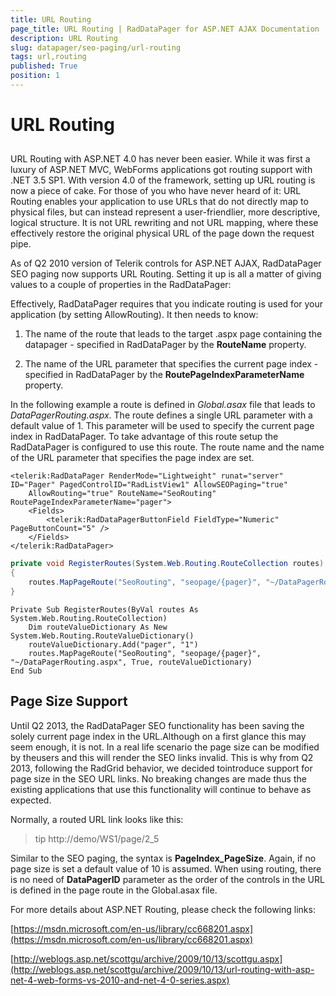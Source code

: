 ```yaml
---
title: URL Routing
page_title: URL Routing | RadDataPager for ASP.NET AJAX Documentation
description: URL Routing
slug: datapager/seo-paging/url-routing
tags: url,routing
published: True
position: 1
---
```


# URL Routing



## 

URL Routing with ASP.NET 4.0 has never been easier. While it was first a luxury of ASP.NET MVC, WebForms applications got routing support with .NET 3.5 SP1. With version 4.0 of the framework, setting up URL routing is now a piece of cake. For those of you who have never heard of it: URL Routing enables your application to use URLs that do not directly map to physical files, but can instead represent a user-friendlier, more descriptive, logical structure. It is not URL rewriting and not URL mapping, where these effectively restore the original physical URL of the page down the request pipe.

As of Q2 2010 version of Telerik controls for ASP.NET AJAX, RadDataPager SEO paging now supports URL Routing. Setting it up is all a matter of giving values to a couple of properties in the RadDataPager:

Effectively, RadDataPager requires that you indicate routing is used for your application (by setting AllowRouting). It then needs to know:

1. The name of the route that leads to the target .aspx page containing the datapager - specified in RadDataPager by the **RouteName** property.

1. The name of the URL parameter that specifies the current page index - specified in RadDataPager by the **RoutePageIndexParameterName** property.

In the following example a route is defined in *Global.asax* file that leads to *DataPagerRouting.aspx*. The route defines a single URL parameter with a default value of 1. This parameter will be used to specify the current page index in RadDataPager. To take advantage of this route setup the RadDataPager is configured to use this route. The route name and the name of the URL parameter that specifies the page index are set.



````ASPNET
<telerik:RadDataPager RenderMode="Lightweight" runat="server" ID="Pager" PagedControlID="RadListView1" AllowSEOPaging="true"
    AllowRouting="true" RouteName="SeoRouting" RoutePageIndexParameterName="pager">
    <Fields>
        <telerik:RadDataPagerButtonField FieldType="Numeric" PageButtonCount="5" />
    </Fields>
</telerik:RadDataPager>
````
````C#
private void RegisterRoutes(System.Web.Routing.RouteCollection routes)
{
    routes.MapPageRoute("SeoRouting", "seopage/{pager}", "~/DataPagerRouting.aspx", true, new System.Web.Routing.RouteValueDictionary{ { "pager", "1" } });
}			
````
````VB.NET
Private Sub RegisterRoutes(ByVal routes As System.Web.Routing.RouteCollection)
    Dim routeValueDictionary As New System.Web.Routing.RouteValueDictionary()
    routeValueDictionary.Add("pager", "1")
    routes.MapPageRoute("SeoRouting", "seopage/{pager}", "~/DataPagerRouting.aspx", True, routeValueDictionary)
End Sub	
````


## Page Size Support

Until Q2 2013, the RadDataPager SEO functionality has been saving the solely current page index in the URL.Although on a first glance this may seem enough, it is not. In a real life scenario the page size can be modified by theusers and this will render the SEO links invalid. This is why from Q2 2013, following the RadGrid behavior, we decided tointroduce support for page size in the SEO URL links. No breaking changes are made thus the existing applications that use this functionality will continue to behave as expected.

Normally, a routed URL link looks like this:

>tip http://demo/WS1/page/2_5
>


Similar to the SEO paging, the syntax is **PageIndex_PageSize**. Again, if no page size is set a default value of 10 is assumed. When using routing, there is no need of **DataPagerID** parameter as the order of the controls in the URL is defined in the page route in the Global.asax file.

For more details about ASP.NET Routing, please check the following links:

[https://msdn.microsoft.com/en-us/library/cc668201.aspx](https://msdn.microsoft.com/en-us/library/cc668201.aspx)

[http://weblogs.asp.net/scottgu/archive/2009/10/13/scottgu.aspx](http://weblogs.asp.net/scottgu/archive/2009/10/13/url-routing-with-asp-net-4-web-forms-vs-2010-and-net-4-0-series.aspx)

